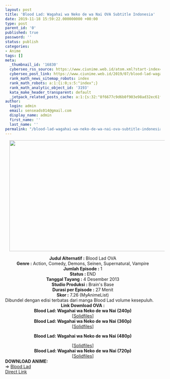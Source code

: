 ```yaml
---
layout: post
title: 'Blood Lad: Wagahai wa Neko de wa Nai OVA Subtitle Indonesia'
date: 2019-11-18 15:59:22.000000000 +00:00
type: post
parent_id: '0'
published: true
password: ''
status: publish
categories:
- Anime
tags: []
meta:
  _thumbnail_id: '16830'
  cyberseo_rss_source: https://www.ciunime.web.id/atom.xml?start-index=2551&max-results=150
  cyberseo_post_link: https://www.ciunime.web.id/2019/07/blood-lad-wagahai-wa-neko-de-wa-nai-ova.html
  rank_math_news_sitemap_robots: index
  rank_math_robots: a:1:{i:0;s:5:"index";}
  rank_math_analytic_object_id: '3193'
  kata_make_header_transparent: default
  _jetpack_related_posts_cache: a:1:{s:32:"8f6677c9d6b0f903e98ad32ec61f8deb";a:2:{s:7:"expires";i:1657485951;s:7:"payload";a:3:{i:0;a:1:{s:2:"id";i:27179;}i:1;a:1:{s:2:"id";i:27181;}i:2;a:1:{s:2:"id";i:27185;}}}}
author:
  login: admin
  email: senseads014@gmail.com
  display_name: admin
  first_name: ''
  last_name: ''
permalink: "/blood-lad-wagahai-wa-neko-de-wa-nai-ova-subtitle-indonesia/"
---
```

<div class="separator" style="clear: both; text-align: center;"><a href="https://1.bp.blogspot.com/-rMEDQPBm5Q4/XUA3zqjxlRI/AAAAAAAAc0k/RLt6RSHzuoEJ4D504ylumrCg6ysdogVggCLcBGAs/s1600/Blood%2BLad%2B-%2BWagahai%2Bwa%2BNeko%2Bde%2Bwa%2BNai%2BOVA.jpg" imageanchor="1" style="margin-left: 1em; margin-right: 1em;"><img border="0" data-original-height="720" data-original-width="1280" height="360" src="{{ site.baseurl }}/assets/2019/11/Blood%2BLad%2B-%2BWagahai%2Bwa%2BNeko%2Bde%2Bwa%2BNai%2BOVA.jpg" width="640" /></a></div>
<p>
<div style="text-align: center;"><b>Judul</b><b><b> Alternatif </b>:</b> Blood Lad OVA</div>
<div style="text-align: center;"><b><b>Genre :</b></b> Action, Comedy, Demons, Seinen, Supernatural, Vampire</div>
<div style="text-align: center;"><b>Jumlah Episode :</b> 1<br /><b>Status :&nbsp;</b>END<br /><b>Tanggal Tayang :</b> 4 Desember 2013<br /><b>Studio Produksi :</b> Brain's Base<br /><b>Durasi per Episode :</b> 27 Menit</div>
<div style="text-align: center;"><b>Skor :</b> 7.26 (MyAnimeList)</div>
<div style="text-align: center;"></div>
<div style="text-align: justify;"><span class="isi">Dibundel dengan edisi terbatas dari manga Blood Lad volume kesepuluh.</span></div>
<div style="text-align: justify;"></div>
<div style="text-align: justify;"></div>
<div style="text-align: center;"><b>Link Download OVA :</b></div>
<div style="text-align: center;">
<div style="text-align: center;"><b>Blood Lad: Wagahai wa Neko de wa Nai (240p)</b></div>
<div style="text-align: center;">
<div style="text-align: center;">
<div style="text-align: center;">[<a href="http://www.solidfiles.com/v/GDaMxWjN2zKve" target="_blank" rel="noopener">Solidfiles</a>]</div>
<div style="text-align: center;">
<div style="text-align: center;"></div>
</div>
</div>
</div>
<div style="text-align: center;"><b>Blood Lad: Wagahai wa Neko de wa Nai (360p)</b></div>
<div style="text-align: center;">
<div style="text-align: center;">
<div style="text-align: center;">[<a href="http://www.solidfiles.com/v/4ARVz2kNRWn5d" target="_blank" rel="noopener">Solidfiles</a>]</div>
<div style="text-align: center;">
<div style="text-align: center;"></div>
</div>
</div>
</div>
<p><b>Blood Lad: Wagahai wa Neko de wa Nai (480p)</b></div>
<div style="text-align: center;">
<div style="text-align: center;">
<div style="text-align: center;">[<a href="http://www.solidfiles.com/v/WwjWpLGzGd2Aj" target="_blank" rel="noopener">Solidfiles</a>]</div>
<div style="text-align: center;">
<div style="text-align: center;"><b>Blood Lad: Wagahai wa Neko de wa Nai (720p)</b></div>
<div style="text-align: center;">[<a href="http://www.solidfiles.com/v/GDaMQn5Bj7xzp" target="_blank" rel="noopener">Solidfiles</a>]
<div style="text-align: left;"></div>
<div style="text-align: left;"></div>
<div style="text-align: left;"><b>DOWNLOAD ANIME:</b></div>
<div style="text-align: left;"></div>
<div style="text-align: left;">=&gt;&nbsp;<a href="https://www.ciunime.web.id/2018/09/blood-lad-episode-01-10-end-1-ova-batch.html" target="_blank" rel="noopener">Blood Lad</a></div>
<div style="text-align: left;"></div>
</div>
</div>
</div>
</div>
<link rel="stylesheet" href="https://cdnjs.cloudflare.com/ajax/libs/font-awesome/4.7.0/css/font-awesome.min.css" />
<div class="divbtn"> <a href="https://handymansurrender.com/fihup8buzv?key=94550f7ce39444073321dde3b8782f97" class="btn"><i class="fa fa-download"></i> Direct Link</a> </div>
